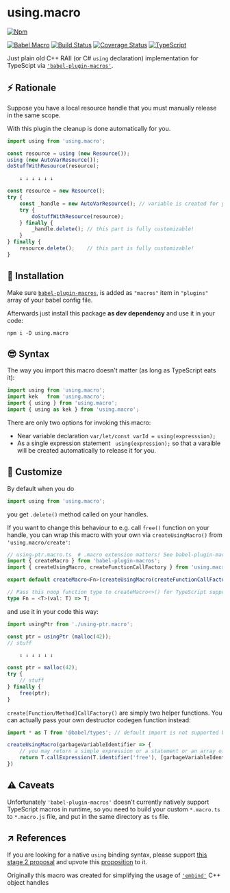 # using.macro

[![Npm](https://img.shields.io/npm/v/using.macro?label=npm%20package&logo=logos&style=for-the-badge)](https://www.npmjs.com/package/using.macro)

[![Babel Macro](https://img.shields.io/badge/babel--macro-%F0%9F%8E%A3-f5da55.svg?style=flat-square)](https://github.com/kentcdodds/babel-plugin-macros)
[![Build Status](https://travis-ci.com/Veetaha/using.macro.svg?branch=master)](https://travis-ci.com/Veetaha/using.macro)
[![Coverage Status](https://coveralls.io/repos/github/Veetaha/using.macro/badge.svg?branch=master)](https://coveralls.io/github/Veetaha/using.macro?branch=master)
[![TypeScript](https://img.shields.io/badge/%3C%2F%3E-TypeScript-%230074c1.svg)](https://www.typescriptlang.org/)

Just plain old C++ RAII (or C# `using` declaration) implementation for TypeScipt via [`'babel-plugin-macros'`](https://github.com/kentcdodds/babel-plugin-macros).

## :zap: Rationale

Suppose you have a local resource handle that you must manually release in the same
scope.

With this plugin the cleanup is done automatically for you.
```ts
import using from 'using.macro';

const resource = using (new Resource());
using (new AutoVarResource());
doStuffWithResource(resource);

    ↓ ↓ ↓ ↓ ↓ ↓

const resource = new Resource();
try {
    const _handle = new AutoVarResource(); // variable is created for you
    try {
        doStuffWithResource(resource);
    } finally {
        _handle.delete(); // this part is fully customizable!
    }
} finally {
    resource.delete();    // this part is fully customizable!
}
```

## :dvd: Installation
Make sure [`babel-plugin-macros`](https://github.com/kentcdodds/babel-plugin-macros),
is added as `"macros"` item in `"plugins"` array of your babel config file.

Afterwards just install this package **as dev dependency** and use it in your code:
```
npm i -D using.macro
```


## :sunglasses: Syntax

The way you import this macro doesn't matter (as long as TypeScript eats it):
```ts
import using from 'using.macro';
import kek   from 'using.macro';
import { using } from 'using.macro';
import { using as kek } from 'using.macro';
```

There are only two options for invoking this macro:

* Near variable declaration `var/let/const varId = using(expresssion);`
* As a single expression statement ` using(expression);` so that a varaible will be created automatically to release it for you.


## :hammer: Customize

By default when you do 
```ts
import using from 'using.macro';
```
you get `.delete()` method called on your handles.

If you want to change this behaviour to e.g. call `free()` function on your handle, 
you can wrap this macro with your own via `createUsingMacro()` from `'using.macro/create'`:
```ts
// using-ptr.macro.ts  # .macro extension matters! See babel-plugin-macros docs
import { createMacro } from 'babel-plugin-macros';
import { createUsingMacro, createFunctionCallFactory } from 'using.macro/create';

export default createMacro<Fn>(createUsingMacro(createFunctionCallFactory('free')));

// Pass this noop function type to createMacro<>() for TypeScript support.
type Fn = <T>(val: T) => T;
```
and use it in your code this way:
```ts
import usingPtr from './using-ptr.macro';

const ptr = usingPtr (malloc(42));
// stuff

    ↓ ↓ ↓ ↓ ↓ ↓

const ptr = malloc(42);
try {
    // stuff
} finally {
    free(ptr);
}
```

`create[Function/Method]CallFactory()` are simply two helper
functions. You can actually pass your own destructor codegen function instead:
```ts
import * as T from '@babel/types'; // default import is not supported by babel!

createUsingMacro(garbageVariableIdentifier => {
    // you may return a simple expression or a statement or an array of statements here
    return T.callExpression(T.identifier('free'), [garbageVariableIdentifier.node]);
})
```

## :warning: Caveats

Unfortunately `'babel-plugin-macros'` doesn't currently natively support TypeScript macros
in runtime, so you need to build your custom `*.macro.ts` to `*.macro.js` file,
and put in the same directory as `ts` file.

## :arrow_upper_right: References
If you are looking for a native `using` binding syntax, please support [this stage 2 proposal](https://github.com/tc39/proposal-explicit-resource-management) and upvote
this [proposition](https://github.com/tc39/proposal-explicit-resource-management/issues/15#issuecomment-511255293) to it.


Originally this macro was created for simplifying the usage of
[`'embind'`](https://emscripten.org/docs/porting/connecting_cpp_and_javascript/embind.html) C++ object
handles
